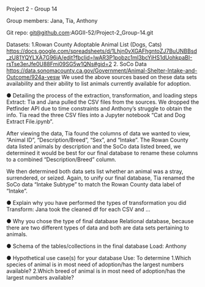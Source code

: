 Project 2 - Group 14

Group members: Jana, Tia, Anthony

Git repo: git@github.com:AGGII-52/Project-2_Group-14.git

Datasets: 
1.Rowan County Adoptable Animal List (Dogs, Cats) https://docs.google.com/spreadsheets/d/1Lhjn0vXGAFhgntoZJ7BuUNBBsd_zU81YQYLXA7G96iA/edit?fbclid=IwAR3P1pobzc1ml3bcYiHS1dUohkpaBI-rsTse3erJfe0U88Fmi09SG5w1QNs#gid=2
2. SoCo Data 
https://data.sonomacounty.ca.gov/Government/Animal-Shelter-Intake-and-Outcome/924a-vesw
We used the above sources based on these data sets availability and their ability to list animals currently available for adoption.

● Detailing the process of the extraction, transformation, and loading steps
Extract:
Tia and Jana pulled the CSV files from the sources. We dropped the Petfinder API due to time constraints and Anthony’s struggle to obtain the info. Tia read the three CSV files into a Jupyter notebook “Cat and Dog Extract File.ipynb”. 

After viewing the data, Tia found the columns of data we wanted to view, “Animal ID”, “Description/Breed”, “Sex”, and “Intake”. The Rowan County data listed animals by description and the SoCo data listed breed, we determined it would be best for our final database to rename these columns to a combined “Description/Breed” column. 

We then determined both data sets list whether an animal was a stray, surrendered, or seized. Again, to unify our final database, Tia renamed the SoCo data “Intake Subtype” to match the Rowan County data label of “Intake”.

● Explain why you have performed the types of transformation you did
Transform:
Jana took the cleaned df for each CSV and … 


● Why you chose the type of final database
Relational database, because there are two different types of data and both are data sets pertaining to animals.

● Schema of the tables/collections in the final database
Load:
Anthony

● Hypothetical use case(s) for your database
Use: 
To determine 
1.Which species of animal is in most need of adoption/has the largest numbers available?
2.Which breed of animal is in most need of adoption/has the largest numbers available?

